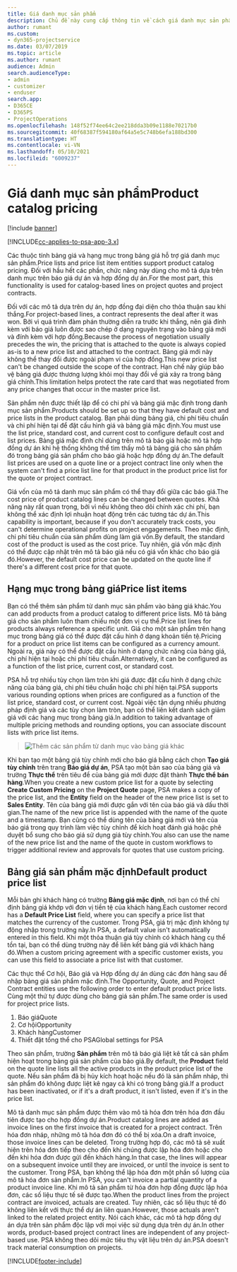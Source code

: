 ```yaml
---
title: Giá danh mục sản phẩm
description: Chủ đề này cung cấp thông tin về cách giá danh mục sản phẩm hoạt động trong Dynamics 365 Project Service Automation (PSA).
author: rumant
ms.custom:
- dyn365-projectservice
ms.date: 03/07/2019
ms.topic: article
ms.author: rumant
audience: Admin
search.audienceType:
- admin
- customizer
- enduser
search.app:
- D365CE
- D365PS
- ProjectOperations
ms.openlocfilehash: 148f52f74ee64c2ee218dda3b09e1188e70217b0
ms.sourcegitcommit: 40f68387f594180af64a5e5c748b6efa188bd300
ms.translationtype: HT
ms.contentlocale: vi-VN
ms.lasthandoff: 05/10/2021
ms.locfileid: "6009237"
---
```

# <a name="product-catalog-pricing"></a><span data-ttu-id="fbaff-103">Giá danh mục sản phẩm</span><span class="sxs-lookup"><span data-stu-id="fbaff-103">Product catalog pricing</span></span> 

[!include [banner](../includes/psa-now-project-operations.md)]

[!INCLUDE[cc-applies-to-psa-app-3.x](../includes/cc-applies-to-psa-app-3x.md)]


<span data-ttu-id="fbaff-104">Các thuộc tính bảng giá và hạng mục trong bảng giá hỗ trợ giá danh mục sản phẩm.</span><span class="sxs-lookup"><span data-stu-id="fbaff-104">Price lists and price list item entities support product catalog pricing.</span></span> <span data-ttu-id="fbaff-105">Đối với hầu hết các phần, chức năng này dùng cho mô tả dựa trên danh mục trên báo giá dự án và hợp đồng dự án.</span><span class="sxs-lookup"><span data-stu-id="fbaff-105">For the most part, this functionality is used for catalog-based lines on project quotes and project contracts.</span></span>

<span data-ttu-id="fbaff-106">Đối với các mô tả dựa trên dự án, hợp đồng đại diện cho thỏa thuận sau khi thắng.</span><span class="sxs-lookup"><span data-stu-id="fbaff-106">For project-based lines, a contract represents the deal after it was won.</span></span> <span data-ttu-id="fbaff-107">Bởi vì quá trình đàm phán thường diễn ra trước khi thắng, nên giá đính kèm với báo giá luôn được sao chép ở dạng nguyên trạng vào bảng giá mới và đính kèm với hợp đồng.</span><span class="sxs-lookup"><span data-stu-id="fbaff-107">Because the process of negotiation usually precedes the win, the pricing that is attached to the quote is always copied as-is to a new price list and attached to the contract.</span></span> <span data-ttu-id="fbaff-108">Bảng giá mới này không thể thay đổi được ngoài phạm vi của hợp đồng.</span><span class="sxs-lookup"><span data-stu-id="fbaff-108">This new price list can't be changed outside the scope of the contract.</span></span> <span data-ttu-id="fbaff-109">Hạn chế này giúp bảo vệ bảng giá được thương lượng khỏi mọi thay đổi về giá xảy ra trong bảng giá chính.</span><span class="sxs-lookup"><span data-stu-id="fbaff-109">This limitation helps protect the rate card that was negotiated from any price changes that occur in the master price list.</span></span>

<span data-ttu-id="fbaff-110">Sản phẩm nên được thiết lập để có chi phí và bảng giá mặc định trong danh mục sản phẩm.</span><span class="sxs-lookup"><span data-stu-id="fbaff-110">Products should be set up so that they have default cost and price lists in the product catalog.</span></span> <span data-ttu-id="fbaff-111">Bạn phải dùng bảng giá, chi phí tiêu chuẩn và chi phí hiện tại để đặt cấu hình giá và bảng giá mặc định.</span><span class="sxs-lookup"><span data-stu-id="fbaff-111">You must use the list price, standard cost, and current cost to configure default cost and list prices.</span></span> <span data-ttu-id="fbaff-112">Bảng giá mặc định chỉ dùng trên mô tả báo giá hoặc mô tả hợp đồng dự án khi hệ thống không thể tìm thấy mô tả bảng giá cho sản phẩm đó trong bảng giá sản phẩm cho báo giá hoặc hợp đồng dự án.</span><span class="sxs-lookup"><span data-stu-id="fbaff-112">The default list prices are used on a quote line or a project contract line only when the system can't find a price list line for that product in the product price list for the quote or project contract.</span></span>

<span data-ttu-id="fbaff-113">Giá vốn của mô tả danh mục sản phẩm có thể thay đổi giữa các báo giá.</span><span class="sxs-lookup"><span data-stu-id="fbaff-113">The cost price of product catalog lines can be changed between quotes.</span></span> <span data-ttu-id="fbaff-114">Khả năng này rất quan trọng, bởi vì nếu không theo dõi chính xác chi phí, bạn không thể xác định lợi nhuận hoạt động trên các tương tác dự án.</span><span class="sxs-lookup"><span data-stu-id="fbaff-114">This capability is important, because if you don't accurately track costs, you can't determine operational profits on project engagements.</span></span> <span data-ttu-id="fbaff-115">Theo mặc định, chi phí tiêu chuẩn của sản phẩm dùng làm giá vốn.</span><span class="sxs-lookup"><span data-stu-id="fbaff-115">By default, the standard cost of the product is used as the cost price.</span></span> <span data-ttu-id="fbaff-116">Tuy nhiên, giá vốn mặc định có thể được cập nhật trên mô tả báo giá nếu có giá vốn khác cho báo giá đó.</span><span class="sxs-lookup"><span data-stu-id="fbaff-116">However, the default cost price can be updated on the quote line if there's a different cost price for that quote.</span></span>

## <a name="price-list-items"></a><span data-ttu-id="fbaff-117">Hạng mục trong bảng giá</span><span class="sxs-lookup"><span data-stu-id="fbaff-117">Price list items</span></span>

<span data-ttu-id="fbaff-118">Bạn có thể thêm sản phẩm từ danh mục sản phẩm vào bảng giá khác.</span><span class="sxs-lookup"><span data-stu-id="fbaff-118">You can add products from a product catalog to different price lists.</span></span> <span data-ttu-id="fbaff-119">Mô tả bảng giá cho sản phẩm luôn tham chiếu một đơn vị cụ thể.</span><span class="sxs-lookup"><span data-stu-id="fbaff-119">Price list lines for products always reference a specific unit.</span></span> <span data-ttu-id="fbaff-120">Giá cho một sản phẩm trên hạng mục trong bảng giá có thể được đặt cấu hình ở dạng khoản tiền tệ.</span><span class="sxs-lookup"><span data-stu-id="fbaff-120">Pricing for a product on price list items can be configured as a currency amount.</span></span> <span data-ttu-id="fbaff-121">Ngoài ra, giá này có thể được đặt cấu hình ở dạng chức năng của bảng giá, chi phí hiện tại hoặc chi phí tiêu chuẩn.</span><span class="sxs-lookup"><span data-stu-id="fbaff-121">Alternatively, it can be configured as a function of the list price, current cost, or standard cost.</span></span>

<span data-ttu-id="fbaff-122">PSA hỗ trợ nhiều tùy chọn làm tròn khi giá được đặt cấu hình ở dạng chức năng của bảng giá, chi phí tiêu chuẩn hoặc chi phí hiện tại.</span><span class="sxs-lookup"><span data-stu-id="fbaff-122">PSA supports various rounding options when prices are configured as a function of the list price, standard cost, or current cost.</span></span> <span data-ttu-id="fbaff-123">Ngoài việc tận dụng nhiều phương pháp định giá và các tùy chọn làm tròn, bạn có thể liên kết danh sách giảm giá với các hạng mục trong bảng giá.</span><span class="sxs-lookup"><span data-stu-id="fbaff-123">In addition to taking advantage of multiple pricing methods and rounding options, you can associate discount lists with price list items.</span></span> 

> ![Thêm các sản phẩm từ danh mục vào bảng giá khác](media/basic-guide-16.png)

<span data-ttu-id="fbaff-125">Khi bạn tạo một bảng giá tùy chỉnh mới cho báo giá bằng cách chọn **Tạo giá tùy chỉnh** trên trang **Báo giá dự án**, PSA tạo một bản sao của bảng giá và trường **Thực thể** trên tiêu đề của bảng giá mới được đặt thành **Thực thể bán hàng**.</span><span class="sxs-lookup"><span data-stu-id="fbaff-125">When you create a new custom price list for a quote by selecting **Create Custom Pricing** on the **Project Quote** page, PSA makes a copy of the price list, and the **Entity** field on the header of the new price list is set to **Sales Entity**.</span></span> <span data-ttu-id="fbaff-126">Tên của bảng giá mới được gắn với tên của báo giá và dấu thời gian.</span><span class="sxs-lookup"><span data-stu-id="fbaff-126">The name of the new price list is appended with the name of the quote and a timestamp.</span></span> <span data-ttu-id="fbaff-127">Bạn cũng có thể dùng tên của bảng giá mới và tên của báo giá trong quy trình làm việc tùy chỉnh để kích hoạt đánh giá hoặc phê duyệt bổ sung cho báo giá sử dụng giá tùy chỉnh.</span><span class="sxs-lookup"><span data-stu-id="fbaff-127">You also can use the name of the new price list and the name of the quote in custom workflows to trigger additional review and approvals for quotes that use custom pricing.</span></span>

 
## <a name="default-product-price-list"></a><span data-ttu-id="fbaff-128">Bảng giá sản phẩm mặc định</span><span class="sxs-lookup"><span data-stu-id="fbaff-128">Default product price list</span></span>
<span data-ttu-id="fbaff-129">Mỗi bản ghi khách hàng có trường **Bảng giá mặc định**, nơi bạn có thể chỉ định bảng giá khớp với đơn vị tiền tệ của khách hàng.</span><span class="sxs-lookup"><span data-stu-id="fbaff-129">Each customer record has a **Default Price List** field, where you can specify a price list that matches the currency of the customer.</span></span> <span data-ttu-id="fbaff-130">Trong PSA, giá trị mặc định không tự động nhập trong trường này.</span><span class="sxs-lookup"><span data-stu-id="fbaff-130">In PSA, a default value isn't automatically entered in this field.</span></span> <span data-ttu-id="fbaff-131">Khi một thỏa thuận giá tùy chỉnh có khách hàng cụ thể tồn tại, bạn có thể dùng trường này để liên kết bảng giá với khách hàng đó.</span><span class="sxs-lookup"><span data-stu-id="fbaff-131">When a custom pricing agreement with a specific customer exists, you can use this field to associate a price list with that customer.</span></span>

<span data-ttu-id="fbaff-132">Các thực thể Cơ hội, Báo giá và Hợp đồng dự án dùng các đơn hàng sau để nhập bảng giá sản phẩm mặc định.</span><span class="sxs-lookup"><span data-stu-id="fbaff-132">The Opportunity, Quote, and Project Contract entities use the following order to enter default product price lists.</span></span> <span data-ttu-id="fbaff-133">Cùng một thứ tự được dùng cho bảng giá sản phẩm.</span><span class="sxs-lookup"><span data-stu-id="fbaff-133">The same order is used for project price lists.</span></span>

1.  <span data-ttu-id="fbaff-134">Báo giá</span><span class="sxs-lookup"><span data-stu-id="fbaff-134">Quote</span></span>
2.  <span data-ttu-id="fbaff-135">Cơ hội</span><span class="sxs-lookup"><span data-stu-id="fbaff-135">Opportunity</span></span>
3.  <span data-ttu-id="fbaff-136">Khách hàng</span><span class="sxs-lookup"><span data-stu-id="fbaff-136">Customer</span></span>
4.  <span data-ttu-id="fbaff-137">Thiết đặt tổng thể cho PSA</span><span class="sxs-lookup"><span data-stu-id="fbaff-137">Global settings for PSA</span></span>

<span data-ttu-id="fbaff-138">Theo sản phẩm, trường **Sản phẩm** trên mô tả báo giá liệt kê tất cả sản phẩm hiện hoạt trong bảng giá sản phẩm của báo giá.</span><span class="sxs-lookup"><span data-stu-id="fbaff-138">By default, the **Product** field on the quote line lists all the active products in the product price list of the quote.</span></span> <span data-ttu-id="fbaff-139">Nếu sản phẩm đã bị hủy kích hoạt hoặc nếu đó là sản phẩm nháp, thì sản phẩm đó không được liệt kê ngay cả khi có trong bảng giá.</span><span class="sxs-lookup"><span data-stu-id="fbaff-139">If a product has been inactivated, or if it's a draft product, it isn't listed, even if it's in the price list.</span></span> 

<span data-ttu-id="fbaff-140">Mô tả danh mục sản phẩm được thêm vào mô tả hóa đơn trên hóa đơn đầu tiên được tạo cho hợp đồng dự án.</span><span class="sxs-lookup"><span data-stu-id="fbaff-140">Product catalog lines are added as invoice lines on the first invoice that is created for a project contract.</span></span> <span data-ttu-id="fbaff-141">Trên hóa đơn nháp, những mô tả hóa đơn đó có thể bị xóa.</span><span class="sxs-lookup"><span data-stu-id="fbaff-141">On a draft invoice, those invoice lines can be deleted.</span></span> <span data-ttu-id="fbaff-142">Trong trường hợp đó, các mô tả sẽ xuất hiện trên hóa đơn tiếp theo cho đến khi chúng được lập hóa đơn hoặc cho đến khi hóa đơn được gửi đến khách hàng.</span><span class="sxs-lookup"><span data-stu-id="fbaff-142">In that case, the lines will appear on a subsequent invoice until they are invoiced, or until the invoice is sent to the customer.</span></span> <span data-ttu-id="fbaff-143">Trong PSA, bạn không thể lập hóa đơn một phần số lượng của mô tả hóa đơn sản phẩm.</span><span class="sxs-lookup"><span data-stu-id="fbaff-143">In PSA, you can't invoice a partial quantity of a product invoice line.</span></span> <span data-ttu-id="fbaff-144">Khi mô tả sản phẩm từ hóa đơn hợp đồng được lập hóa đơn, các số liệu thực tế sẽ được tạo.</span><span class="sxs-lookup"><span data-stu-id="fbaff-144">When the product lines from the project contract are invoiced, actuals are created.</span></span> <span data-ttu-id="fbaff-145">Tuy nhiên, các số liệu thực tế đó không liên kết với thực thể dự án liên quan.</span><span class="sxs-lookup"><span data-stu-id="fbaff-145">However, those actuals aren't linked to the related project entity.</span></span> <span data-ttu-id="fbaff-146">Nói cách khác, các mô tả hợp đồng dự án dựa trên sản phẩm độc lập với mọi việc sử dụng dựa trên dự án.</span><span class="sxs-lookup"><span data-stu-id="fbaff-146">In other words, product-based project contract lines are independent of any project-based use.</span></span> <span data-ttu-id="fbaff-147">PSA không theo dõi mức tiêu thụ vật liệu trên dự án.</span><span class="sxs-lookup"><span data-stu-id="fbaff-147">PSA doesn't track material consumption on projects.</span></span>


[!INCLUDE[footer-include](../includes/footer-banner.md)]